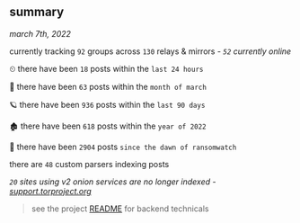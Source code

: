 
## summary
_march 7th, 2022_

currently tracking `92` groups across `130` relays & mirrors - _`52` currently online_

⏲ there have been `18` posts within the `last 24 hours`

🦈 there have been `63` posts within the `month of march`

🪐 there have been `936` posts within the `last 90 days`

🏚 there have been `618` posts within the `year of 2022`

🦕 there have been `2904` posts `since the dawn of ransomwatch`

there are `48` custom parsers indexing posts

_`20` sites using v2 onion services are no longer indexed - [support.torproject.org](https://support.torproject.org/onionservices/v2-deprecation/)_

> see the project [README](https://github.com/thetanz/ransomwatch#ransomwatch--) for backend technicals

